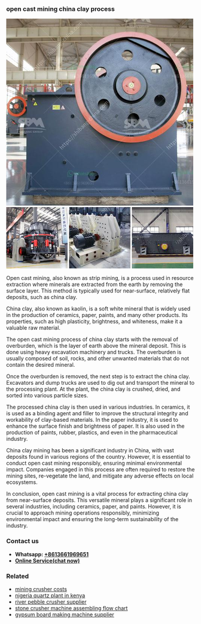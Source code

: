 <h3>open cast mining china clay process</h3><img src='1704856847.jpg' alt=''><p>Open cast mining, also known as strip mining, is a process used in resource extraction where minerals are extracted from the earth by removing the surface layer. This method is typically used for near-surface, relatively flat deposits, such as china clay.</p><p>China clay, also known as kaolin, is a soft white mineral that is widely used in the production of ceramics, paper, paints, and many other products. Its properties, such as high plasticity, brightness, and whiteness, make it a valuable raw material.</p><p>The open cast mining process of china clay starts with the removal of overburden, which is the layer of earth above the mineral deposit. This is done using heavy excavation machinery and trucks. The overburden is usually composed of soil, rocks, and other unwanted materials that do not contain the desired mineral.</p><p>Once the overburden is removed, the next step is to extract the china clay. Excavators and dump trucks are used to dig out and transport the mineral to the processing plant. At the plant, the china clay is crushed, dried, and sorted into various particle sizes.</p><p>The processed china clay is then used in various industries. In ceramics, it is used as a binding agent and filler to improve the structural integrity and workability of clay-based materials. In the paper industry, it is used to enhance the surface finish and brightness of paper. It is also used in the production of paints, rubber, plastics, and even in the pharmaceutical industry.</p><p>China clay mining has been a significant industry in China, with vast deposits found in various regions of the country. However, it is essential to conduct open cast mining responsibly, ensuring minimal environmental impact. Companies engaged in this process are often required to restore the mining sites, re-vegetate the land, and mitigate any adverse effects on local ecosystems.</p><p>In conclusion, open cast mining is a vital process for extracting china clay from near-surface deposits. This versatile mineral plays a significant role in several industries, including ceramics, paper, and paints. However, it is crucial to approach mining operations responsibly, minimizing environmental impact and ensuring the long-term sustainability of the industry.</p><h3>Contact us</h3><ul><li><strong>Whatsapp:&nbsp;<a href="https://wa.me/8613661969651">+8613661969651</a></strong></li><li><a href="https://swt.shibang-china.com/?git&amp;zhl&amp;open cast mining china clay process"><strong>Online Service(chat now)</strong></a></li></ul><h3>Related</h3><ul><li><a href='mining crusher costs.md'>mining crusher costs</a></li><li><a href='nigeria quartz plant in kenya.md'>nigeria quartz plant in kenya</a></li><li><a href='river pebble crusher supplier.md'>river pebble crusher supplier</a></li><li><a href='stone crusher machine assembling flow chart.md'>stone crusher machine assembling flow chart</a></li><li><a href='gypsum board making machine supplier.md'>gypsum board making machine supplier</a></li></ul>